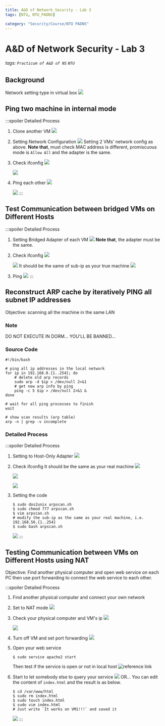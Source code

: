 ```yaml
---
title: A&D of Network Security - Lab 3
tags: [NTU, NTU_PADNS]

category: "Security/Course/NTU PADNS"
---
```


# A&D of Network Security - Lab 3
<!-- more -->
###### tags: `Practicum of A&D of NS` `NTU`

## Background
Network setting type in virtual box
![](https://i.imgur.com/g2J83Xg.png)


## Ping two machine in internal mode
:::spoiler Detailed Process
1. Clone another VM
![](https://i.imgur.com/vsI7lWa.png)
2. Setting Network Configuration
![](https://i.imgur.com/OqZ9Owm.png)
Setting 2 VMs' network config as above.
**Note that**, must check MAC address is different, promiscuous mode is `Allow All` and the adapter is the same.
3. Check ifconfig
    ![](https://i.imgur.com/91Ab7Cv.png)

    ![](https://i.imgur.com/kyutuue.png)

4. Ping each other
    ![](https://i.imgur.com/BWKJoNX.png)
    
    ![](https://i.imgur.com/TjgV49I.png)
:::

## Test Communication between bridged VMs on Different Hosts
:::spoiler Detailed Process
1. Setting Bridged Adapter of each VM
![](https://i.imgur.com/yhRpgtB.png)
**Note that**, the adapter must be the same.
2. Check ifconfig
    ![](https://i.imgur.com/N518AnH.png)
    
    ![](https://i.imgur.com/Aglx8eC.png)
    It should be the same of sub-ip as your true machine
    ![](https://i.imgur.com/VVDmB30.png)
3. Ping
![](https://i.imgur.com/mKQyTNe.png)
:::

## Reconstruct ARP cache by iteratively PING all subnet IP addresses
Objective: scanning all the machine in the same LAN

### Note
DO NOT EXECUTE IN DORM... YOU'LL BE BANNED...

### Source Code
```bash=
#!/bin/bash

# ping all ip addresses in the local network
for ip in 192.168.0.{1..254}; do
	# delete old arp records
	sudo arp -d $ip > /dev/null 2>&1
	# get new arp info by ping
	ping -c 5 $ip > /dev/null 2>&1 &
done

# wait for all ping processes to finish
wait

# show scan results (arp table)
arp -n | grep -v incomplete
```

### Detailed Process
:::spoiler Detailed Process
1. Setting to Host-Only Adapter
![](https://i.imgur.com/GFJ1uBY.png)
2. Check ifconfig
It should be the same as your real machine
![](https://i.imgur.com/w5y4LvM.png)

    ![](https://i.imgur.com/Mhrs1sl.png)

    ![](https://i.imgur.com/qPj9gry.png)
3. Setting the code
    ```bash=
    $ sudo dos2unix arpscan.sh
    $ sudo chmod 777 arpscan.sh
    $ vim arpscan.sh
    # modify the sub-ip as the same as your real machine, i.e. 192.168.56.{1..254}
    $ sudo bash arpscan.sh
    ```
    ![](https://i.imgur.com/6IJNeYb.png)
:::

## Testing Communication between VMs on Different Hosts using NAT
Objective: Find another physical computer and open web service on each PC then use port forwarding to connect the web service to each other.

:::spoiler Detailed Process
1. Find another physical computer and connect your own network
2. Set to NAT mode
![](https://i.imgur.com/S0DlK7c.png)
3. Check your physical computer and VM's ip
    ![](https://i.imgur.com/TXTh6SE.png)

    ![](https://i.imgur.com/g3eoBft.png)
4. Turn off VM and set port forwarding
![](https://i.imgur.com/bZA3dYz.png)
5. Open your web service
    ```bash!
    $ sudo service apache2 start
    ```
    Then test if the service is open or not in local host
    ![reference link](https://i.imgur.com/qeRdYEw.png)
6. Start to let somebody else to query your service
![](https://i.imgur.com/GHH2pdr.png)
OR...
You can edit the content of `index.html` and the result is as below.
    ```bash!
    $ cd /var/www/html
    $ sudo rm index.html
    $ sudo touch index.html
    $ sudo vim index.html
    # Just write `It works on VM1!!!` and saved it
    ```
    ![](https://i.imgur.com/qsa8cuM.png)
:::